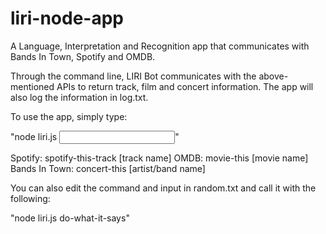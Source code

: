 # liri-node-app
A Language, Interpretation and Recognition app that communicates with Bands In Town, Spotify and OMDB.

Through the command line, LIRI Bot communicates with the above-mentioned APIs to return track, film and concert information. The app will also log the information in log.txt.

To use the app, simply type:

"node liri.js <command> <input>"

Spotify: spotify-this-track [track name]
OMDB: movie-this [movie name]
Bands In Town: concert-this [artist/band name]

You can also edit the command and input in random.txt and call it with the following:

"node liri.js do-what-it-says"
